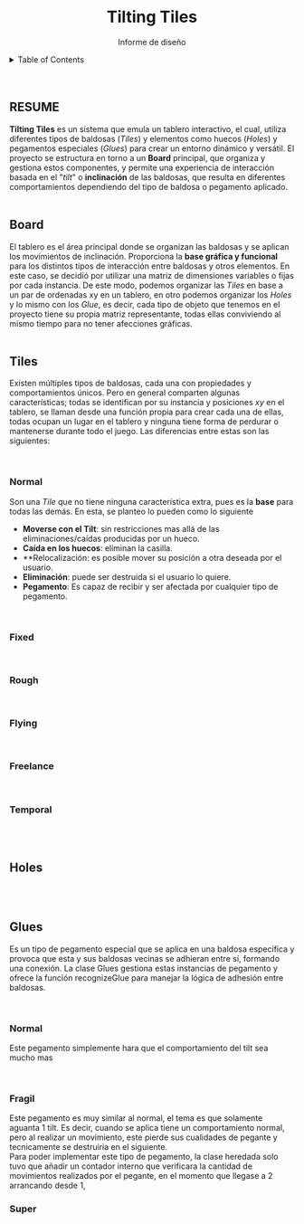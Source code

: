 <a id="informe-top"></a>
<br>
<div align="center">

<h1 align="center">Tilting Tiles</h1>

  <p align="center">
    Informe de diseño
    <br />
  </p>
</div>

<details>
  <summary>Table of Contents</summary>
  <ol>
    <li>
      <a href="#resume">Resume</a>
    </li>
    <li>
      <a href="#board">Board</a>
    </li>
    <li>
      <a href="#tiles">Tiles</a>
      <ul>
        <li><a href="#normal">Normal</a></li>
        <li><a href="#fixed">Fixed</a></li>
        <li><a href="#rough">Rough</a></li>
        <li><a href="#flying">Flying</a></li>
        <li><a href="#freelance">Freelance</a></li>
        <li><a href="#temporal">Temporal</a></li>
      </ul>
    </li>
    <li>
      <a href="#holes">Holes</a>
    </li>
    <li>
      <a href="#glues">Glues</a>
      <ul>
        <li><a href="#normal-glue">Normal</a></li>
        <li><a href="#fragil">Fragil</a></li>
        <li><a href="#super">Super</a></li>
      </ul>
    </li>
  </ol>
</details>

</br>
</br>



## RESUME
**Tilting Tiles** es un sistema que emula un tablero interactivo, el cual, utiliza diferentes tipos de baldosas (*Tiles*) y elementos como huecos (*Holes*) y pegamentos especiales (*Glues*) para crear un entorno dinámico y versátil. El proyecto se estructura en torno a un **Board** principal, que organiza y gestiona estos componentes, y permite una experiencia de interacción basada en el "*tilt*" o **inclinación** de las baldosas, que resulta en diferentes comportamientos dependiendo del tipo de baldosa o pegamento aplicado.
<br>
<br>

## Board
El tablero es el área principal donde se organizan las baldosas y se aplican los movimientos de inclinación. Proporciona la **base gráfica y funcional** para los distintos tipos de interacción entre baldosas y otros elementos. En este caso, se decidió por utilizar una matriz de dimensiones variables o fijas por cada instancia. De este modo, podemos organizar las *Tiles* en base a un par de ordenadas xy en un tablero, en otro podemos organizar los *Holes* y lo mismo con los *Glue*, es decir, cada tipo de objeto que tenemos en el proyecto tiene su propia matriz representante, todas ellas conviviendo al mismo tiempo para no tener afecciones gráficas.
<br>
<br>

## Tiles
Existen múltiples tipos de baldosas, cada una con propiedades y comportamientos únicos. Pero en general comparten algunas características; todas se identifican por su instancia y posiciones *xy* en el tablero, se llaman desde una función propia para crear cada una de ellas, todas ocupan un lugar en el tablero y ninguna tiene forma de perdurar o mantenerse durante todo el juego. Las diferencias entre estas son las siguientes:

<br>

### Normal
Son una *Tile* que no tiene ninguna característica extra, pues es la **base** para todas las demás. En esta, se planteo lo pueden como lo siguiente
- **Moverse con el Tilt**: sin restricciones mas allá de las eliminaciones/caídas producidas por un hueco. 
- **Caída en los huecos**: eliminan la casilla.
- **Relocalización: es posible mover su posición a otra deseada por el usuario.
- **Eliminación**: puede ser destruida si el usuario lo quiere.
- **Pegamento**: Es capaz de recibir y ser afectada por cualquier tipo de pegamento.
<br>

### Fixed

</br>

### Rough

</br>

### Flying

</br>

### Freelance

</br>

### Temporal

</br>
</br>

## Holes

</br>
</br>

## Glues
Es un tipo de pegamento especial que se aplica en una baldosa específica y provoca que esta y sus baldosas vecinas se adhieran entre sí, 
formando una conexión. La clase Glues gestiona estas instancias de pegamento y ofrece la función recognizeGlue para manejar la lógica 
de adhesión entre baldosas.

</br>

### Normal
Este pegamento simplemente hara que el comportamiento del tilt sea mucho mas 

<br>

### Fragil
Este pegamento es muy similar al normal, el tema es que solamente aguanta 1 tilt. Es decir, cuando se aplica tiene un comportamiento normal,
pero al realizar un movimiento, este pierde sus cualidades de pegante y tecnicamente se destruiria en el siguiente.
</br>
Para poder implementar este tipo de pegamento, la clase heredada solo tuvo que añadir un contador interno que verificara la cantidad de
movimientos realizados por el pegante, en el momento que llegase a 2 arrancando desde 1, 

### Super

